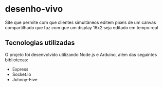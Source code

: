# desenho-vivo
Site que permite com que clientes simultâneos editem pixels de um canvas compartilhado que faz com que um display 16x2 seja editado em tempo real

## Tecnologias utilizadas
O projeto foi desenvolvido utilizando Node.js e Arduino, além das seguintes bibliotecas:
* Express
* Socket.io
* Johnny-Five
